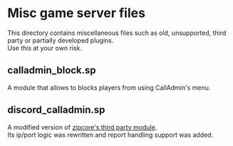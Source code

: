 # Misc game server files
This directory contains miscellaneous files such as old, unsupported, third party or partially developed plugins.  
Use this at your own risk.

## calladmin_block.sp
A module that allows to blocks players from using CallAdmin's menu.

## discord_calladmin.sp
A modified version of [zipcore's third party module](https://forums.alliedmods.net/showthread.php?t=292663).  
Its ip/port logic was rewritten and report handling support was added.